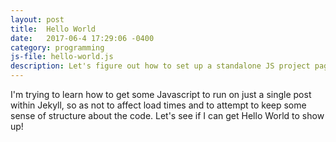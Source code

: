 ```yaml
---
layout: post
title:  Hello World
date:   2017-06-4 17:29:06 -0400
category: programming
js-file: hello-world.js
description: Let's figure out how to set up a standalone JS project page
---
```


I'm trying to learn how to get some Javascript to run on just a single post within Jekyll, so as not to affect load times and to attempt to keep some sense of structure about the code. Let's see if I can get Hello World to show up!
